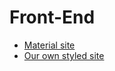 # Front-End

* [Material site](https://codedoctorde.github.io/visualpedia/frontend/material.html)
* [Our own styled site](https://codedoctorde.github.io/visualpedia/frontend/own.html)